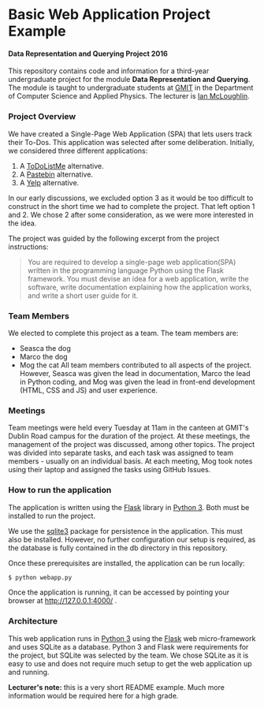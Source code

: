 # Basic Web Application Project Example
#### Data Representation and Querying Project 2016

This repository contains code and information for a third-year undergraduate project for the module **Data Representation and Querying**.
The module is taught to undergraduate students at [GMIT](http://www.gmit.ie) in the Department of Computer Science and Applied Physics.
The lecturer is [Ian McLoughlin](https://ianmcloughlin.github.io).

### Project Overview
We have created a Single-Page Web Application (SPA) that lets users track their To-Dos.
This application was selected after some deliberation.
Initially, we considered three different applications:

1. A [ToDoListMe](http://todolistme.net/) alternative.
2. A [Pastebin](http://pastebin.com/) alternative.
3. A [Yelp](https://www.yelp.ie/) alternative.

In our early discussions, we excluded option 3 as it would be too difficult to construct in the short time we had to complete the project.
That left option 1 and 2.
We chose 2 after some consideration, as we were more interested in the idea.

The project was guided by the following excerpt from the project instructions:
>You are required to develop a single-page web application(SPA) written in the programming language Python using the Flask framework. You must devise an idea for a web application, write the software, write documentation explaining how the application works, and write a short user guide for it.


### Team Members
We elected to complete this project as a team.
The team members are:
- Seasca the dog
- Marco the dog
- Mog the cat
All team members contributed to all aspects of the project.
However, Seasca was given the lead in documentation, Marco the lead in Python coding, and Mog was given the lead in front-end development (HTML, CSS and JS) and user experience.

### Meetings
Team meetings were held every Tuesday at 11am in the canteen at GMIT's Dublin Road campus for the duration of the project.
At these meetings, the management of the project was discussed, among other topics.
The project was divided into separate tasks, and each task was assigned to team members - usually on an individual basis.
At each meeting, Mog took notes using their laptop and assigned the tasks using GitHub Issues.


### How to run the application
The application is written using the [Flask](http://flask.pocoo.org/) library in [Python 3](https://www.python.org).
Both must be installed to run the project.

We use the [sqlite3](https://docs.python.org/2/library/sqlite3.html) package for persistence in the application.
This must also be installed.
However, no further configuration our setup is required, as the database is fully contained in the db directory in this repository.

Once these prerequisites are installed, the application can be run locally:
```bash
$ python webapp.py
```
Once the application is running, it can be accessed by pointing your browser at http://127.0.0.1:4000/ .

### Architecture
This web application runs in [Python 3](https://www.python.org) using the [Flask](http://flask.pocoo.org/) web micro-framework and uses SQLite as a database.
Python 3 and Flask were requirements for the project, but SQLite was selected by the team.
We chose SQLite as it is easy to use and does not require much setup to get the web application up and running.


**Lecturer's note:** this is a very short README example. Much more information would be required here for a high grade.
